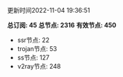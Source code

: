 更新时间2022-11-04 19:36:51

**总订阅: 45**
**总节点: 2316**
**有效节点: 450**
- ssr节点: 22
- trojan节点: 53
- ss节点: 127
- v2ray节点: 248
